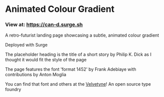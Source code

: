 # Animated Colour Gradient
### View at: https://can-d.surge.sh

A retro-futurist landing page showcasing a subtle, animated colour gradient

Deployed with Surge

The placeholder heading is the title of a short story by Philip K. Dick as I thought it would fit the style of the page

The page features the font 'format 1452' by Frank Adebiaye with contributions by Anton Moglia

You can find that font and others at the [Velvetyne](https://velvetyne.fr)! An open source type foundry

